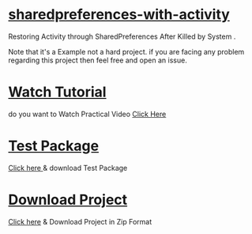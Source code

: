 # <a href="https://github.com/kuttahaitu/sharedpreferences-with-activity">sharedpreferences-with-activity</a>
Restoring Activity  through SharedPreferences After Killed by System .

Note that it's a Example not a hard project. if you are facing any problem regarding this project then feel free and open an issue.


<h1><a href="">Watch Tutorial</a></h1>
<p>do you want to Watch Practical Video <a href="">Click Here</a></p>

<h1><a href="">Test Package</a></h1>

<p><a href="">Click here </a> & download Test Package</p>

<h1><a href="">Download Project</a></h1>

<p><a href="">Click here</a> & Download Project in Zip Format</p>
